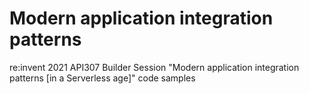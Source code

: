 # Modern application integration patterns

re:invent 2021 API307 Builder Session "Modern application integration patterns [in a Serverless age]" code samples